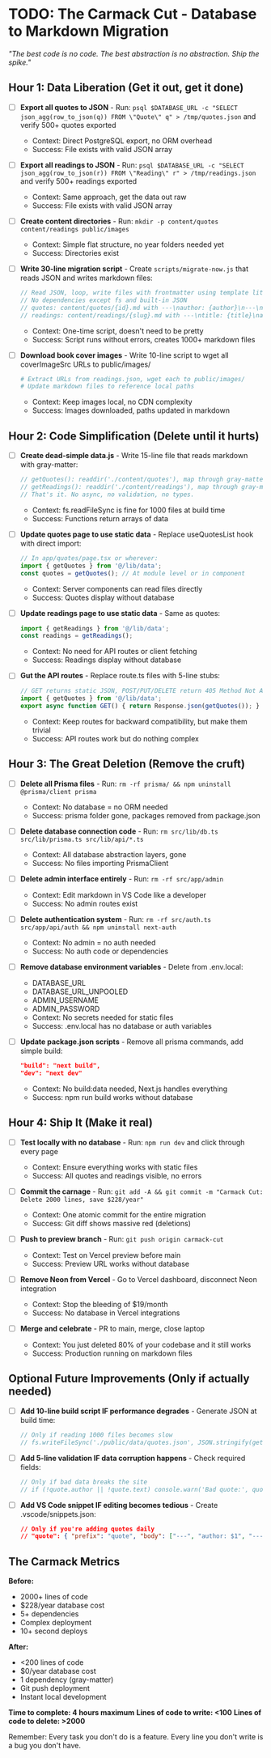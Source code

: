 # TODO: The Carmack Cut - Database to Markdown Migration

*"The best code is no code. The best abstraction is no abstraction. Ship the spike."*

## Hour 1: Data Liberation (Get it out, get it done)

- [ ] **Export all quotes to JSON** - Run: `psql $DATABASE_URL -c "SELECT json_agg(row_to_json(q)) FROM \"Quote\" q" > /tmp/quotes.json` and verify 500+ quotes exported
  - Context: Direct PostgreSQL export, no ORM overhead
  - Success: File exists with valid JSON array

- [ ] **Export all readings to JSON** - Run: `psql $DATABASE_URL -c "SELECT json_agg(row_to_json(r)) FROM \"Reading\" r" > /tmp/readings.json` and verify 500+ readings exported
  - Context: Same approach, get the data out raw
  - Success: File exists with valid JSON array

- [ ] **Create content directories** - Run: `mkdir -p content/quotes content/readings public/images` 
  - Context: Simple flat structure, no year folders needed yet
  - Success: Directories exist

- [ ] **Write 30-line migration script** - Create `scripts/migrate-now.js` that reads JSON and writes markdown files:
  ```javascript
  // Read JSON, loop, write files with frontmatter using template literals
  // No dependencies except fs and built-in JSON
  // quotes: content/quotes/{id}.md with ---\nauthor: {author}\n---\n{text}
  // readings: content/readings/{slug}.md with ---\ntitle: {title}\nauthor: {author}\nfinished: {date}\n---\n{thoughts}
  ```
  - Context: One-time script, doesn't need to be pretty
  - Success: Script runs without errors, creates 1000+ markdown files

- [ ] **Download book cover images** - Write 10-line script to wget all coverImageSrc URLs to public/images/
  ```bash
  # Extract URLs from readings.json, wget each to public/images/
  # Update markdown files to reference local paths
  ```
  - Context: Keep images local, no CDN complexity
  - Success: Images downloaded, paths updated in markdown

## Hour 2: Code Simplification (Delete until it hurts)

- [ ] **Create dead-simple data.js** - Write 15-line file that reads markdown with gray-matter:
  ```javascript
  // getQuotes(): readdir('./content/quotes'), map through gray-matter, return array
  // getReadings(): readdir('./content/readings'), map through gray-matter, return array
  // That's it. No async, no validation, no types.
  ```
  - Context: fs.readFileSync is fine for 1000 files at build time
  - Success: Functions return arrays of data

- [ ] **Update quotes page to use static data** - Replace useQuotesList hook with direct import:
  ```javascript
  // In app/quotes/page.tsx or wherever:
  import { getQuotes } from '@/lib/data';
  const quotes = getQuotes(); // At module level or in component
  ```
  - Context: Server components can read files directly
  - Success: Quotes display without database

- [ ] **Update readings page to use static data** - Same as quotes:
  ```javascript
  import { getReadings } from '@/lib/data';
  const readings = getReadings();
  ```
  - Context: No need for API routes or client fetching
  - Success: Readings display without database

- [ ] **Gut the API routes** - Replace route.ts files with 5-line stubs:
  ```javascript
  // GET returns static JSON, POST/PUT/DELETE return 405 Method Not Allowed
  import { getQuotes } from '@/lib/data';
  export async function GET() { return Response.json(getQuotes()); }
  ```
  - Context: Keep routes for backward compatibility, but make them trivial
  - Success: API routes work but do nothing complex

## Hour 3: The Great Deletion (Remove the cruft)

- [ ] **Delete all Prisma files** - Run: `rm -rf prisma/ && npm uninstall @prisma/client prisma`
  - Context: No database = no ORM needed
  - Success: prisma folder gone, packages removed from package.json

- [ ] **Delete database connection code** - Run: `rm src/lib/db.ts src/lib/prisma.ts src/lib/api/*.ts`
  - Context: All database abstraction layers, gone
  - Success: No files importing PrismaClient

- [ ] **Delete admin interface entirely** - Run: `rm -rf src/app/admin`
  - Context: Edit markdown in VS Code like a developer
  - Success: No admin routes exist

- [ ] **Delete authentication system** - Run: `rm -rf src/auth.ts src/app/api/auth && npm uninstall next-auth`
  - Context: No admin = no auth needed
  - Success: No auth code or dependencies

- [ ] **Remove database environment variables** - Delete from .env.local:
  - DATABASE_URL
  - DATABASE_URL_UNPOOLED  
  - ADMIN_USERNAME
  - ADMIN_PASSWORD
  - Context: No secrets needed for static files
  - Success: .env.local has no database or auth variables

- [ ] **Update package.json scripts** - Remove all prisma commands, add simple build:
  ```json
  "build": "next build",
  "dev": "next dev"
  ```
  - Context: No build:data needed, Next.js handles everything
  - Success: npm run build works without database

## Hour 4: Ship It (Make it real)

- [ ] **Test locally with no database** - Run: `npm run dev` and click through every page
  - Context: Ensure everything works with static files
  - Success: All quotes and readings visible, no errors

- [ ] **Commit the carnage** - Run: `git add -A && git commit -m "Carmack Cut: Delete 2000 lines, save $228/year"`
  - Context: One atomic commit for the entire migration
  - Success: Git diff shows massive red (deletions)

- [ ] **Push to preview branch** - Run: `git push origin carmack-cut`
  - Context: Test on Vercel preview before main
  - Success: Preview URL works without database

- [ ] **Remove Neon from Vercel** - Go to Vercel dashboard, disconnect Neon integration
  - Context: Stop the bleeding of $19/month
  - Success: No database in Vercel integrations

- [ ] **Merge and celebrate** - PR to main, merge, close laptop
  - Context: You just deleted 80% of your codebase and it still works
  - Success: Production running on markdown files

## Optional Future Improvements (Only if actually needed)

- [ ] **Add 10-line build script IF performance degrades** - Generate JSON at build time:
  ```javascript
  // Only if reading 1000 files becomes slow
  // fs.writeFileSync('./public/data/quotes.json', JSON.stringify(getQuotes()))
  ```

- [ ] **Add 5-line validation IF data corruption happens** - Check required fields:
  ```javascript
  // Only if bad data breaks the site
  // if (!quote.author || !quote.text) console.warn('Bad quote:', quote);
  ```

- [ ] **Add VS Code snippet IF editing becomes tedious** - Create .vscode/snippets.json:
  ```json
  // Only if you're adding quotes daily
  // "quote": { "prefix": "quote", "body": ["---", "author: $1", "---", "$2"] }
  ```

## The Carmack Metrics

**Before:**
- 2000+ lines of code
- $228/year database cost
- 5+ dependencies
- Complex deployment
- 10+ second deploys

**After:**
- <200 lines of code
- $0/year database cost
- 1 dependency (gray-matter)
- Git push deployment
- Instant local development

**Time to complete: 4 hours maximum**
**Lines of code to write: <100**
**Lines of code to delete: >2000**

Remember: Every task you don't do is a feature. Every line you don't write is a bug you don't have.